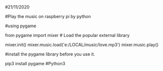 #21/11/2020

#Play the music on raspberry pi by python

#using pygame

from pygame import mixer  # Load the popular external library

mixer.init()
mixer.music.load('e:/LOCAL/music/love.mp3')
mixer.music.play()

#install the pygame library before you use it.

pip3 install pygame         #Python3
